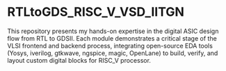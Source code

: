 # RTLtoGDS_RISC_V_VSD_IITGN
This repository presents my hands-on expertise in the digital ASIC design flow from RTL to GDSII. Each module demonstrates a critical stage of the VLSI frontend and backend process, integrating open-source EDA tools (Yosys, iverilog, gtkwave, ngspice, magic, OpenLane) to build, verify, and layout custom digital blocks for RISC_V processor.
